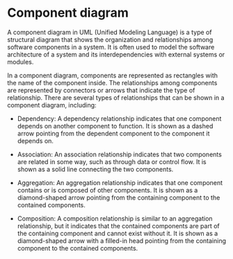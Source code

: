 # Component diagram

A component diagram in UML (Unified Modeling Language) is a type of structural diagram that shows the organization and relationships among software components in a system. It is often used to model the software architecture of a system and its interdependencies with external systems or modules.

In a component diagram, components are represented as rectangles with the name of the component inside. The relationships among components are represented by connectors or arrows that indicate the type of relationship. There are several types of relationships that can be shown in a component diagram, including:

* Dependency: A dependency relationship indicates that one component depends on another component to function. It is shown as a dashed arrow pointing from the dependent component to the component it depends on.

* Association: An association relationship indicates that two components are related in some way, such as through data or control flow. It is shown as a solid line connecting the two components.

* Aggregation: An aggregation relationship indicates that one component contains or is composed of other components. It is shown as a diamond-shaped arrow pointing from the containing component to the contained components.

* Composition: A composition relationship is similar to an aggregation relationship, but it indicates that the contained components are part of the containing component and cannot exist without it. It is shown as a diamond-shaped arrow with a filled-in head pointing from the containing component to the contained components.
